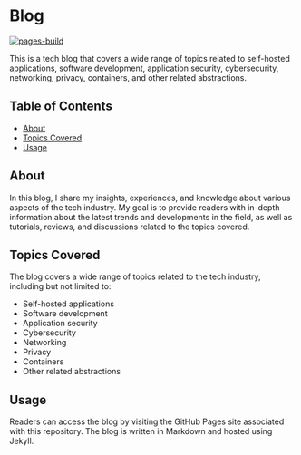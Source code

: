 # Blog

[![pages-build](https://github.com/wesleyem/hello/actions/workflows/pages/pages-build-deployment/badge.svg)](https://github.com/wesleyem/hello/actions/workflows/pages/pages-build-deployment)

This is a tech blog that covers a wide range of topics related to self-hosted applications, software development, application security, cybersecurity, networking, privacy, containers, and other related abstractions.

## Table of Contents

- [About](#about)
- [Topics Covered](#topics-covered)
- [Usage](#usage)

## About

In this blog, I share my insights, experiences, and knowledge about various aspects of the tech industry. My goal is to provide readers with in-depth information about the latest trends and developments in the field, as well as tutorials, reviews, and discussions related to the topics covered.

## Topics Covered

The blog covers a wide range of topics related to the tech industry, including but not limited to:

- Self-hosted applications
- Software development
- Application security
- Cybersecurity
- Networking
- Privacy
- Containers
- Other related abstractions

## Usage

Readers can access the blog by visiting the GitHub Pages site associated with this repository. The blog is written in Markdown and hosted using Jekyll.
